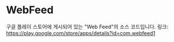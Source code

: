 # WebFeed
구글 플레이 스토어에 게시되어 있는 "Web Feed"의 소스 코드입니다.
링크: https://play.google.com/store/apps/details?id=com.webfeed1
